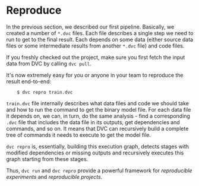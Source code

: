 # Reproduce

In the previous section, we described our first pipeline. Basically, we created
a number of `*.dvc` files. Each file describes a single step we need to run to
get to the final result. Each depends on some data (either source data files or
some intermediate results from another `*.dvc` file) and code files.

If you freshly checked out the project, make sure you first fetch the input data
from DVC by calling `dvc pull`.

It's now extremely easy for you or anyone in your team to reproduce the result
end-to-end:

```dvc
    $ dvc repro train.dvc
```

`train.dvc` file internally describes what data files and code we should take
and how to run the command to get the binary model file. For each data file it
depends on, we can, in turn, do the same analysis - find a corresponding `.dvc`
file that includes the data file in its outputs, get dependencies and commands,
and so on. It means that DVC can recursively build a complete tree of commands
it needs to execute to get the model file.

`dvc repro` is, essentially, building this execution graph, detects stages with
modified dependencies or missing outputs and recursively executes this graph
starting from these stages.

Thus, `dvc run` and `dvc repro` provide a powerful framework for *reproducible
experiments* and *reproducible projects*.
